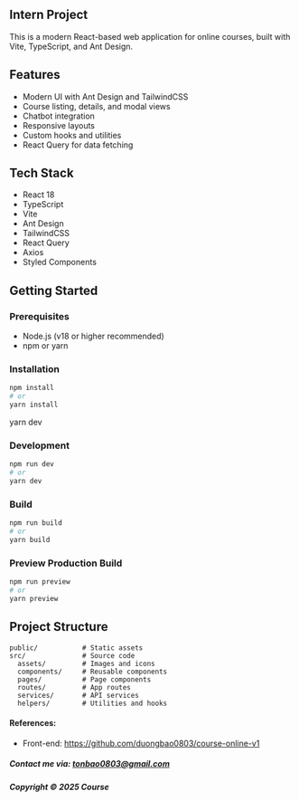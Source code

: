 ## Intern Project

This is a modern React-based web application for online courses, built with Vite, TypeScript, and Ant Design.

## Features

- Modern UI with Ant Design and TailwindCSS
- Course listing, details, and modal views
- Chatbot integration
- Responsive layouts
- Custom hooks and utilities
- React Query for data fetching

## Tech Stack

- React 18
- TypeScript
- Vite
- Ant Design
- TailwindCSS
- React Query
- Axios
- Styled Components

## Getting Started

### Prerequisites

- Node.js (v18 or higher recommended)
- npm or yarn

### Installation

```bash
npm install
# or
yarn install
```

yarn dev

### Development

```bash
npm run dev
# or
yarn dev
```

### Build

```bash
npm run build
# or
yarn build
```

### Preview Production Build

```bash
npm run preview
# or
yarn preview
```

## Project Structure

```
public/           # Static assets
src/              # Source code
  assets/         # Images and icons
  components/     # Reusable components
  pages/          # Page components
  routes/         # App routes
  services/       # API services
  helpers/        # Utilities and hooks
```

#### References:

- Front-end: https://github.com/duongbao0803/course-online-v1

##### Contact me via: tonbao0803@gmail.com

##### Copyright &#169; 2025 Course
